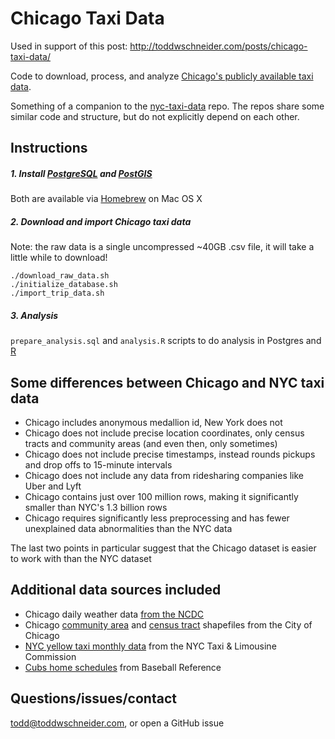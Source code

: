 # Chicago Taxi Data

Used in support of this post: http://toddwschneider.com/posts/chicago-taxi-data/

Code to download, process, and analyze [Chicago's publicly available taxi data](http://digital.cityofchicago.org/index.php/chicago-taxi-data-released/).

Something of a companion to the [nyc-taxi-data](https://github.com/toddwschneider/nyc-taxi-data) repo. The repos share some similar code and structure, but do not explicitly depend on each other.

## Instructions

##### 1. Install [PostgreSQL](http://www.postgresql.org/download/) and [PostGIS](http://postgis.net/install)

Both are available via [Homebrew](http://brew.sh/) on Mac OS X

##### 2. Download and import Chicago taxi data

Note: the raw data is a single uncompressed ~40GB .csv file, it will take a little while to download!

```
./download_raw_data.sh
./initialize_database.sh
./import_trip_data.sh
```

##### 3. Analysis

`prepare_analysis.sql` and `analysis.R` scripts to do analysis in Postgres and [R](https://www.r-project.org/)

## Some differences between Chicago and NYC taxi data

- Chicago includes anonymous medallion id, New York does not
- Chicago does not include precise location coordinates, only census tracts and community areas (and even then, only sometimes)
- Chicago does not include precise timestamps, instead rounds pickups and drop offs to 15-minute intervals
- Chicago does not include any data from ridesharing companies like Uber and Lyft
- Chicago contains just over 100 million rows, making it significantly smaller than NYC's 1.3 billion rows
- Chicago requires significantly less preprocessing and has fewer unexplained data abnormalities than the NYC data

The last two points in particular suggest that the Chicago dataset is easier to work with than the NYC dataset

## Additional data sources included

- Chicago daily weather data [from the NCDC](https://www.ncdc.noaa.gov/cdo-web/datasets/GHCND/stations/GHCND:USW00094846/detail)
- Chicago [community area](https://data.cityofchicago.org/Facilities-Geographic-Boundaries/Boundaries-Community-Areas-current-/cauq-8yn6) and [census tract](https://data.cityofchicago.org/Facilities-Geographic-Boundaries/Boundaries-Census-Tracts-2010/5jrd-6zik) shapefiles from the City of Chicago
- [NYC yellow taxi monthly data](http://www.nyc.gov/html/tlc/html/about/statistics.shtml) from the NYC Taxi & Limousine Commission
- [Cubs home schedules](http://www.baseball-reference.com/teams/CHC/2016-schedule-scores.shtml) from Baseball Reference

## Questions/issues/contact

todd@toddwschneider.com, or open a GitHub issue
